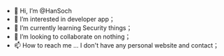 - 👋 Hi, I’m @HanSoch
- 👀 I’m interested in developer app；
- 🌱 I’m currently learning Security things；
- 💞️ I’m looking to collaborate on nothing；
- 📫 How to reach me ... I don't have any personal website and contact；

<!---
HanSoch/HanSoch is a ✨ special ✨ repository because its `README.md` (this file) appears on your GitHub profile.
You can click the Preview link to take a look at your changes.
--->
